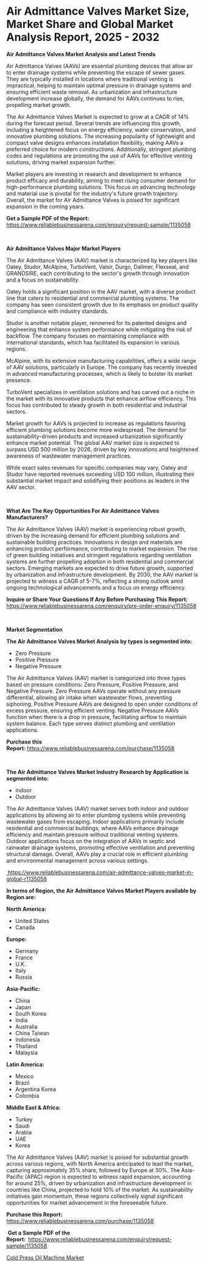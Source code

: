 <p><h1>Air Admittance Valves Market Size, Market Share and Global Market Analysis Report, 2025 - 2032</h1></p><p><strong>Air Admittance Valves Market Analysis and Latest Trends</strong></p>
<p><p>Air Admittance Valves (AAVs) are essential plumbing devices that allow air to enter drainage systems while preventing the escape of sewer gases. They are typically installed in locations where traditional venting is impractical, helping to maintain optimal pressure in drainage systems and ensuring efficient waste removal. As urbanization and infrastructure development increase globally, the demand for AAVs continues to rise, propelling market growth.</p><p>The Air Admittance Valves Market is expected to grow at a CAGR of 14% during the forecast period. Several trends are influencing this growth, including a heightened focus on energy efficiency, water conservation, and innovative plumbing solutions. The increasing popularity of lightweight and compact valve designs enhances installation flexibility, making AAVs a preferred choice for modern constructions. Additionally, stringent plumbing codes and regulations are promoting the use of AAVs for effective venting solutions, driving market expansion further.</p><p>Market players are investing in research and development to enhance product efficacy and durability, aiming to meet rising consumer demand for high-performance plumbing solutions. This focus on advancing technology and material use is pivotal for the industry's future growth trajectory. Overall, the market for Air Admittance Valves is poised for significant expansion in the coming years.</p></p>
<p><strong>Get a Sample PDF of the Report:&nbsp;</strong> <a href="https://www.reliablebusinessarena.com/enquiry/request-sample/1135058?utm_campaign=1943&utm_medium=2&utm_source=Github&utm_content=ia&utm_term=18022025&utm_id=air-admittance-valves">https://www.reliablebusinessarena.com/enquiry/request-sample/1135058</a></p>
<p>&nbsp;</p>
<p><strong>Air Admittance Valves Major Market Players</strong></p>
<p><p>The Air Admittance Valves (AAV) market is characterized by key players like Oatey, Studor, McAlpine, TurboVent, Valsir, Durgo, Dallmer, Flexseal, and GRANDSIRE, each contributing to the sector's growth through innovation and a focus on sustainability.</p><p>Oatey holds a significant position in the AAV market, with a diverse product line that caters to residential and commercial plumbing systems. The company has seen consistent growth due to its emphasis on product quality and compliance with industry standards.</p><p>Studor is another notable player, renowned for its patented designs and engineering that enhance system performance while mitigating the risk of backflow. The company focuses on maintaining compliance with international standards, which has facilitated its expansion in various regions.</p><p>McAlpine, with its extensive manufacturing capabilities, offers a wide range of AAV solutions, particularly in Europe. The company has recently invested in advanced manufacturing processes, which is likely to bolster its market presence.</p><p>TurboVent specializes in ventilation solutions and has carved out a niche in the market with its innovative products that enhance airflow efficiency. This focus has contributed to steady growth in both residential and industrial sectors.</p><p>Market growth for AAVs is projected to increase as regulations favoring efficient plumbing solutions become more widespread. The demand for sustainability-driven products and increased urbanization significantly enhance market potential. The global AAV market size is expected to surpass USD 500 million by 2026, driven by key innovations and heightened awareness of wastewater management practices.</p><p>While exact sales revenues for specific companies may vary, Oatey and Studor have reported revenues exceeding USD 100 million, illustrating their substantial market impact and solidifying their positions as leaders in the AAV sector.</p></p>
<p>&nbsp;</p>
<p><strong>What Are The Key Opportunities For Air Admittance Valves Manufacturers?</strong></p>
<p><p>The Air Admittance Valves (AAV) market is experiencing robust growth, driven by the increasing demand for efficient plumbing solutions and sustainable building practices. Innovations in design and materials are enhancing product performance, contributing to market expansion. The rise of green building initiatives and stringent regulations regarding ventilation systems are further propelling adoption in both residential and commercial sectors. Emerging markets are expected to drive future growth, supported by urbanization and infrastructure development. By 2030, the AAV market is projected to witness a CAGR of 5-7%, reflecting a strong outlook amid ongoing technological advancements and a focus on energy efficiency.</p></p>
<p><strong>Inquire or Share Your Questions If Any Before Purchasing This Report:</strong> <a href="https://www.reliablebusinessarena.com/enquiry/pre-order-enquiry/1135058?utm_campaign=1943&utm_medium=2&utm_source=Github&utm_content=ia&utm_term=18022025&utm_id=air-admittance-valves">https://www.reliablebusinessarena.com/enquiry/pre-order-enquiry/1135058</a></p>
<p>&nbsp;</p>
<p><strong>Market Segmentation</strong></p>
<p><strong>The Air Admittance Valves Market Analysis by types is segmented into:</strong></p>
<p><ul><li>Zero Pressure</li><li>Positive Pressure</li><li>Negative Pressure</li></ul></p>
<p><p>The Air Admittance Valves (AAV) market is categorized into three types based on pressure conditions: Zero Pressure, Positive Pressure, and Negative Pressure. Zero Pressure AAVs operate without any pressure differential, allowing air intake when wastewater flows, preventing siphoning. Positive Pressure AAVs are designed to open under conditions of excess pressure, ensuring efficient venting. Negative Pressure AAVs function when there is a drop in pressure, facilitating airflow to maintain system balance. Each type serves distinct plumbing and ventilation applications.</p></p>
<p><strong>Purchase this Report:&nbsp;</strong><a href="https://www.reliablebusinessarena.com/purchase/1135058?utm_campaign=1943&utm_medium=2&utm_source=Github&utm_content=ia&utm_term=18022025&utm_id=air-admittance-valves">https://www.reliablebusinessarena.com/purchase/1135058</a></p>
<p>&nbsp;</p>
<p><strong>The Air Admittance Valves Market Industry Research by Application is segmented into:</strong></p>
<p><ul><li>Indoor</li><li>Outdoor</li></ul></p>
<p><p>The Air Admittance Valves (AAV) market serves both indoor and outdoor applications by allowing air to enter plumbing systems while preventing wastewater gases from escaping. Indoor applications primarily include residential and commercial buildings, where AAVs enhance drainage efficiency and maintain pressure without traditional venting systems. Outdoor applications focus on the integration of AAVs in septic and rainwater drainage systems, promoting effective ventilation and preventing structural damage. Overall, AAVs play a crucial role in efficient plumbing and environmental management across various settings.</p></p>
<p><a href="https://www.reliablebusinessarena.com/air-admittance-valves-market-in-global-r1135058?utm_campaign=1943&utm_medium=2&utm_source=Github&utm_content=ia&utm_term=18022025&utm_id=air-admittance-valves">&nbsp;https://www.reliablebusinessarena.com/air-admittance-valves-market-in-global-r1135058</a></p>
<p><strong>In terms of Region, the Air Admittance Valves Market Players available by Region are:</strong></p>
<p>
    <p> <strong> North America: </strong>
        <ul>
            <li>United States</li>
            <li>Canada</li>
        </ul>
        </p> 
    <p> <strong> Europe: </strong>
        <ul>
            <li>Germany</li>
            <li>France</li>
            <li>U.K.</li>
            <li>Italy</li>
            <li>Russia</li>
        </ul>
        </p> 
    <p> <strong> Asia-Pacific: </strong>
        <ul>
            <li>China</li>
            <li>Japan</li>
            <li>South Korea</li>
            <li>India</li>
            <li>Australia</li>
            <li>China Taiwan</li>
            <li>Indonesia</li>
            <li>Thailand</li>
            <li>Malaysia</li>
        </ul>
        </p> 
    <p> <strong> Latin America: </strong>
        <ul>
            <li>Mexico</li>
            <li>Brazil</li>
            <li>Argentina Korea</li>
            <li>Colombia</li>
        </ul>
        </p> 
    <p> <strong> Middle East & Africa: </strong>
        <ul>
            <li>Turkey</li>
            <li>Saudi</li>
            <li>Arabia</li>
            <li>UAE</li>
            <li>Korea</li>
        </ul>
    </p>
    </p>
<p><p>The Air Admittance Valves (AAV) market is poised for substantial growth across various regions, with North America anticipated to lead the market, capturing approximately 35% share, followed by Europe at 30%. The Asia-Pacific (APAC) region is expected to witness rapid expansion, accounting for around 25%, driven by urbanization and infrastructure development in countries like China, projected to hold 10% of the market. As sustainability initiatives gain momentum, these regions collectively signal significant opportunities for market advancement in the foreseeable future.</p></p>
<p><strong>Purchase this Report: </strong><a href="https://www.reliablebusinessarena.com/purchase/1135058?utm_campaign=1943&utm_medium=2&utm_source=Github&utm_content=ia&utm_term=18022025&utm_id=air-admittance-valves">https://www.reliablebusinessarena.com/purchase/1135058</a></p>
<p>&nbsp;<strong>Get a Sample PDF of the Report:&nbsp;&nbsp;</strong><a href="https://www.reliablebusinessarena.com/enquiry/request-sample/1135058?utm_campaign=1943&utm_medium=2&utm_source=Github&utm_content=ia&utm_term=18022025&utm_id=air-admittance-valves">https://www.reliablebusinessarena.com/enquiry/request-sample/1135058</a></p>
<p><strong></strong></p>
<p><p><a href="https://github.com/JakirUddin511/Market-Research-Report-List-1/blob/main/cold-press-oil-machine-market.md?utm_campaign=1943&utm_medium=2&utm_source=Github&utm_content=ia&utm_term=18022025&utm_id=air-admittance-valves">Cold Press Oil Machine Market</a></p></p>